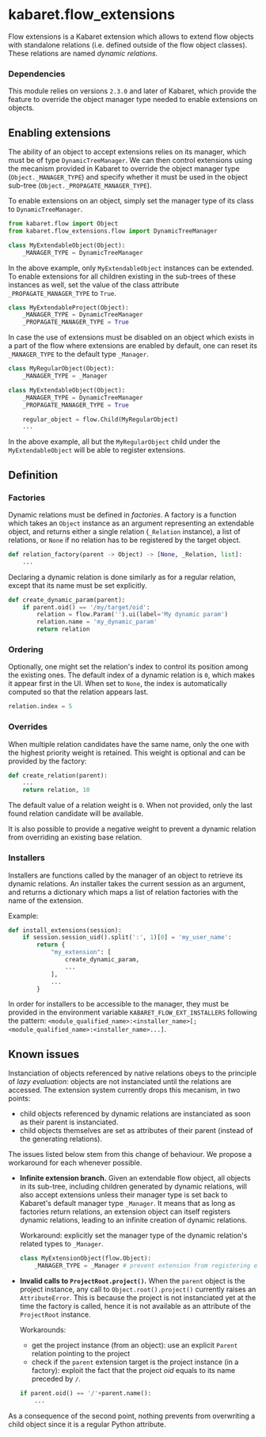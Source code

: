 # kabaret.flow_extensions

Flow extensions is a Kabaret extension which allows to extend flow objects with standalone relations (i.e. defined outside of the flow object classes). These relations are named *dynamic relations*.

### Dependencies

This module relies on versions `2.3.0` and later of Kabaret, which provide the feature to override the object manager type needed to enable extensions on objects.

## Enabling extensions

The ability of an object to accept extensions relies on its manager, which must be of type `DynamicTreeManager`. We can then control extensions using the mecanism provided in Kabaret to override the object manager type (`Object._MANAGER_TYPE`) and specify whether it must be used in the object sub-tree (`Object._PROPAGATE_MANAGER_TYPE`).

To enable extensions on an object, simply set the manager type of its class to `DynamicTreeManager`.

```python
from kabaret.flow import Object
from kabaret.flow_extensions.flow import DynamicTreeManager

class MyExtendableObject(Object):
    _MANAGER_TYPE = DynamicTreeManager
```

In the above example, only `MyExtendableObject` instances can be extended. To enable extensions for all children existing in the sub-trees of these instances as well, set the value of the class attribute `_PROPAGATE_MANAGER_TYPE` to `True`.

```python
class MyExtendableProject(Object):
    _MANAGER_TYPE = DynamicTreeManager
    _PROPAGATE_MANAGER_TYPE = True
```

In case the use of extensions must be disabled on an object which exists in a part of the flow where extensions are enabled by default, one can reset its `_MANAGER_TYPE` to the default type `_Manager`.

```python
class MyRegularObject(Object):
    _MANAGER_TYPE = _Manager

class MyExtendableObject(Object):
    _MANAGER_TYPE = DynamicTreeManager
    _PROPAGATE_MANAGER_TYPE = True

    regular_object = flow.Child(MyRegularObject)
    ...
```
In the above example, all but the `MyRegularObject` child under the `MyExtendableObject` will be able to register extensions.

## Definition

### Factories

Dynamic relations must be defined in *factories*. A factory is a function which takes an `Object` instance as an argument representing an extendable object, and returns either a single relation (`_Relation` instance), a list of relations, or `None` if no relation has to be registered by the target object.

```python
def relation_factory(parent -> Object) -> [None, _Relation, list]: 
    ...
```

Declaring a dynamic relation is done similarly as for a regular relation, except that its name must be set explicitly.

```python
def create_dynamic_param(parent): 
    if parent.oid() == '/my/target/oid':
        relation = flow.Param('').ui(label='My dynamic param')
        relation.name = 'my_dynamic_param'
        return relation
```

### Ordering

Optionally, one might set the relation's index to control its position among the existing ones. The default index of a dynamic relation is `0`, which makes it appear first in the UI. When set to `None`, the index is automatically computed so that the relation appears last.

```python
relation.index = 5
```

### Overrides

When multiple relation candidates have the same name, only the one with the highest priority weight is retained. This weight is optional and can be provided by the factory:

```python
def create_relation(parent):
    ...
    return relation, 10
```

The default value of a relation weight is `0`. When not provided, only the last found relation candidate will be available.

It is also possible to provide a negative weight to prevent a dynamic relation from overriding an existing base relation.

### Installers

Installers are functions called by the manager of an object to retrieve its dynamic relations. An installer takes the current session as an argument, and returns a dictionary which maps a list of relation factories with the name of the extension.

Example:

```python
def install_extensions(session): 
    if session.session_uid().split(':', 1)[0] = 'my_user_name':
        return {
            "my_extension": [
                create_dynamic_param,
                ...
            ],
            ...
        }
```

In order for installers to be accessible to the manager, they must be provided in the environment variable `KABARET_FLOW_EXT_INSTALLERS` following the pattern: `<module_qualified_name>:<installer_name>[;<module_qualified_name>:<installer_name>...]`.

## Known issues

Instanciation of objects referenced by native relations obeys to the principle of *lazy evaluation*: objects are not instanciated until the relations are accessed.
The extension system currently drops this mecanism, in two points:
- child objects referenced by dynamic relations are instanciated as soon as their parent is instanciated.
- child objects themselves are set as attributes of their parent (instead of the generating relations).

The issues listed below stem from this change of behaviour. We propose a workaround for each whenever possible.

- **Infinite extension branch.** Given an extendable flow object, all objects in its sub-tree, including children generated by dynamic relations, will also accept extensions unless their manager type is set back to Kabaret's default manager type `_Manager`. It means that as long as factories return relations, an extension object can itself registers dynamic relations, leading to an infinite creation of dynamic relations.
  
  Workaround: explicitly set the manager type of the dynamic relation's related types to `_Manager`.

  ```python
  class MyExtensionObject(flow.Object):
      _MANAGER_TYPE = _Manager # prevent extension from registering extensions itself
  ```

- **Invalid calls to `ProjectRoot.project()`.** When the `parent` object is the project instance, any call to `Object.root().project()` currently raises an `AttributeError`. This is because the project is not instanciated yet at the time the factory is called, hence it is not available as an attribute of the `ProjectRoot` instance.

  Workarounds:
  - get the project instance (from an object): use an explicit `Parent` relation pointing to the project
  - check if the `parent` extension target is the project instance (in a factory): exploit the fact that the project *oid* equals to its name preceded by `/`.
  ```python
  if parent.oid() == '/'+parent.name():
      ...
  ```

As a consequence of the second point, nothing prevents from overwriting a child object since it is a regular Python attribute.